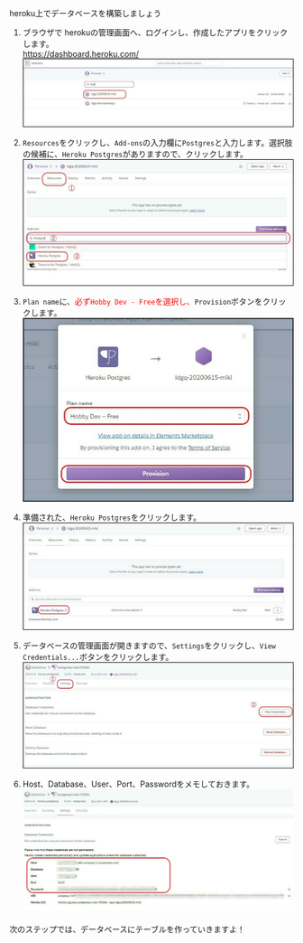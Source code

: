 heroku上でデータベースを構築しましょう

1. ブラウザで herokuの管理画面へ、ログインし、作成したアプリをクリックします。<br>
<a href="https://dashboard.heroku.com/" target="_blank">https://dashboard.heroku.com/</a>
![heroku_app](https://raw.githubusercontent.com/MasatakaMiki/katacoda-scenarios/master/ldgq_liff_todo_course/liff_todo_scenario_2_DB/img/s0101_heroku_app.jpg)

2. `Resources`をクリックし、`Add-ons`の入力欄に`Postgres`と入力します。選択肢の候補に、`Heroku Postgres`がありますので、クリックします。<br>
![create_db](https://raw.githubusercontent.com/MasatakaMiki/katacoda-scenarios/master/ldgq_liff_todo_course/liff_todo_scenario_2_DB/img/s0102_create_db.jpg)

3. `Plan name`に、<font color="red">必ず`Hobby Dev - Free`を選択し、</font>`Provision`ボタンをクリックします。<br>
![create_db](https://raw.githubusercontent.com/MasatakaMiki/katacoda-scenarios/master/ldgq_liff_todo_course/liff_todo_scenario_2_DB/img/s0103_create_db.jpg)

4. 準備された、`Heroku Postgres`をクリックします。<br>
![create_db](https://raw.githubusercontent.com/MasatakaMiki/katacoda-scenarios/master/ldgq_liff_todo_course/liff_todo_scenario_2_DB/img/s0104_create_db.jpg)

5. データベースの管理画面が開きますので、`Settings`をクリックし、`View Credentials...`ボタンをクリックします。<br>
![create_db](https://raw.githubusercontent.com/MasatakaMiki/katacoda-scenarios/master/ldgq_liff_todo_course/liff_todo_scenario_2_DB/img/s0105_create_db.jpg)

6. Host、Database、User、Port、Passwordをメモしておきます。<br>
![create_db](https://raw.githubusercontent.com/MasatakaMiki/katacoda-scenarios/master/ldgq_liff_todo_course/liff_todo_scenario_2_DB/img/s0106_create_db.jpg)

次のステップでは、データベースにテーブルを作っていきますよ！
